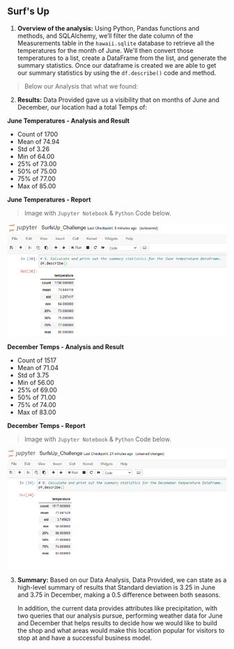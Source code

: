 ## Surf's Up

1. **Overview of the analysis:** Using Python, Pandas functions and methods, and SQLAlchemy, we’ll filter the date column of the Measurements table in the `hawaii.sqlite` database to retrieve all the temperatures for the month of June. We'll then convert those temperatures to a list, create a DataFrame from the list, and generate the summary statistics. Once our dataframe is created we are able to get our summary statistics by using the `df.describe()` code and method. 
> Below our Analysis that what we found:

2. **Results:** Data Provided gave us a visibility that on months of June and December, our location had a total Temps of:

**June Temperatures - Analysis and Result**
* Count of 1700 
* Mean of 74.94 
* Std of 3.26 
* Min of 64.00 
* 25% of 73.00 
* 50% of 75.00
* 75% of 77.00
* Max of 85.00


**June Temperatures - Report**
> Image with `Jupyter Notebook` & `Python` Code below.

![name-of-you-image](Resources/Image1.png)



**December Temps - Analysis and Result**
* Count of 1517 
* Mean of 71.04 
* Std of 3.75
* Min of 56.00 
* 25% of 69.00 
* 50% of 71.00
* 75% of 74.00
* Max of 83.00


**December Temps - Report**
> Image with `Jupyter Notebook` & `Python` Code below.

![name-of-you-image](Resources/Image2.png)


3. **Summary:** Based on our Data Analysis, Data Provided, we can state as a high-level summary of results that Standard deviation is 3.25 in June and 3.75 in December, making a 0.5 difference between both seasons.
 
    In addition, the current data provides attributes like precipitation, with two queries that our analysis pursue, performing weather data for June and December that helps results to decide how we would like to build the shop and what areas would make this location popular for visitors to stop at and have a successful business model.